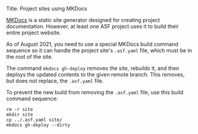 Title: Project sites using MKDocs

<a href="https://www.mkdocs.org/" target="_blank">MKDocs</a> is a static site generator designed for creating project documentation. However, at least one ASF project uses it to build their entire project website.

As of August 2021, you need to use a special MKDocs build command sequence so it can handle the project site's `.asf.yaml` file, which must be in the root of the site.

The command `mkdocs gh-deploy` removes the site, rebuilds it, and then deploys the updated contents to the given remote branch. This removes, but does not replace, the `.asf.yaml` file.

To prevent the new build from removing the `.asf.yaml` file, use this build command sequence: 

```
rm -r site
mkdir site
cp ../.asf.yaml site/
mkdocs gh-deploy --dirty
```
